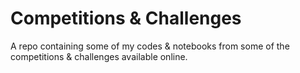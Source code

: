 # Competitions & Challenges

A repo containing some of my codes & notebooks from some of the competitions & challenges available online.
